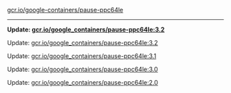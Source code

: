 [gcr.io/google-containers/pause-ppc64le](https://hub.docker.com/r/cruse/pause-ppc64le/tags/) 

----
**Update: [gcr.io/google_containers/pause-ppc64le:3.2](https://hub.docker.com/r/cruse/pause-ppc64le/tags/)**

Update: [gcr.io/google_containers/pause-ppc64le:3.2](https://hub.docker.com/r/cruse/pause-ppc64le/tags/)

Update: [gcr.io/google_containers/pause-ppc64le:3.1](https://hub.docker.com/r/cruse/pause-ppc64le/tags/)

Update: [gcr.io/google_containers/pause-ppc64le:3.0](https://hub.docker.com/r/cruse/pause-ppc64le/tags/)

Update: [gcr.io/google_containers/pause-ppc64le:2.0](https://hub.docker.com/r/cruse/pause-ppc64le/tags/)

